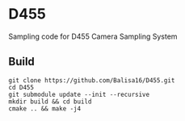 # D455

Sampling code for D455 Camera Sampling System

## Build
```
git clone https://github.com/Balisa16/D455.git
cd D455
git submodule update --init --recursive
mkdir build && cd build
cmake .. && make -j4 
```